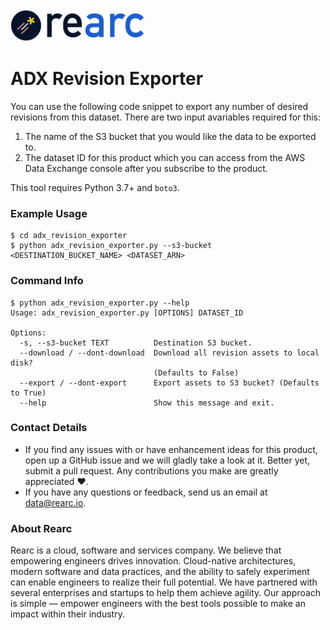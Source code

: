<a href="https://www.rearc.io/data/">
    <img src="./rearc_logo_rgb.png" alt="Rearc Logo" title="Rearc Logo" height="52" />
</a>

# ADX Revision Exporter

You can use the following code snippet to export any number of desired revisions from this dataset. There are two input avariables required for this:

1. The name of the S3 bucket that you would like the data to be exported to.
2. The dataset ID for this product which you can access from the AWS Data Exchange console after you subscribe to the product.

This tool requires Python 3.7+ and `boto3`.

### Example Usage
```
$ cd adx_revision_exporter
$ python adx_revision_exporter.py --s3-bucket <DESTINATION_BUCKET_NAME> <DATASET_ARN>
```

### Command Info

```
$ python adx_revision_exporter.py --help
Usage: adx_revision_exporter.py [OPTIONS] DATASET_ID

Options:
  -s, --s3-bucket TEXT          Destination S3 bucket.
  --download / --dont-download  Download all revision assets to local disk?
                                (Defaults to False)
  --export / --dont-export      Export assets to S3 bucket? (Defaults to True)
  --help                        Show this message and exit.
```

### Contact Details
- If you find any issues with or have enhancement ideas for this product, open up a GitHub issue and we will gladly take a look at it. Better yet, submit a pull request. Any contributions you make are greatly appreciated :heart:.
- If you have any questions or feedback, send us an email at data@rearc.io.

### About Rearc
Rearc is a cloud, software and services company. We believe that empowering engineers drives innovation. Cloud-native architectures, modern software and data practices, and the ability to safely experiment can enable engineers to realize their full potential. We have partnered with several enterprises and startups to help them achieve agility. Our approach is simple — empower engineers with the best tools possible to make an impact within their industry.